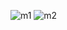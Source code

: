 ![m1](https://user-images.githubusercontent.com/42711978/106505555-7ef65900-64ee-11eb-8a33-ecca80de7216.jpg)
![m2](https://user-images.githubusercontent.com/42711978/106505560-80c01c80-64ee-11eb-8d50-3d1f93fefb00.jpg)

